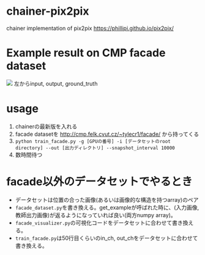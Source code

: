 # chainer-pix2pix
chainer implementation of pix2pix
https://phillipi.github.io/pix2pix/

# Example result on CMP facade dataset
<img src="https://github.com/mattya/chainer-pix2pix/blob/master/image/example.png?raw=true">
左からinput, output, ground_truth


# usage
1. chainerの最新版を入れる
2. facade datasetを http://cmp.felk.cvut.cz/~tylecr1/facade/ から持ってくる
3. `python train_facade.py -g [GPUの番号] -i [データセットのroot directory] --out [出力ディレクトリ] --snapshot_interval 10000`
4. 数時間待つ

# facade以外のデータセットでやるとき
- データセットは位置の合った画像(あるいは画像的な構造を持つarray)のペア
- `facade_dataset.py`を書き換える。get_exampleが呼ばれた時に、(入力画像, 教師出力画像)が返るようになっていれば良い(両方numpy array)。
- `facade_visualizer.py`の可視化コードをデータセットに合わせて書き換える。
- `train_facade.py`は50行目くらいのin_ch, out_chをデータセットに合わせて書き換える。
